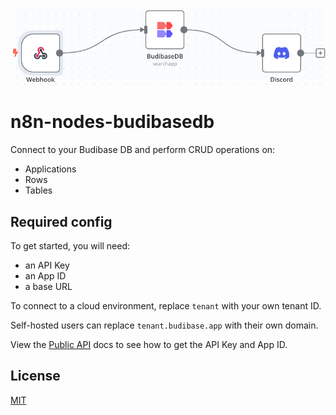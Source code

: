 ![Banner image](banner.png)

# n8n-nodes-budibasedb

Connect to your Budibase DB and perform CRUD operations on:

- Applications
- Rows
- Tables

## Required config

To get started, you will need:

- an API Key
- an App ID
- a base URL

To connect to a cloud environment, replace `tenant` with your own tenant ID.

Self-hosted users can replace `tenant.budibase.app` with their own domain.

View the [Public API](https://docs.budibase.com/docs/public-api) docs to see how to get the API Key and App ID.


## License

[MIT](https://github.com/n8n-io/n8n-nodes-starter/blob/master/LICENSE.md)

